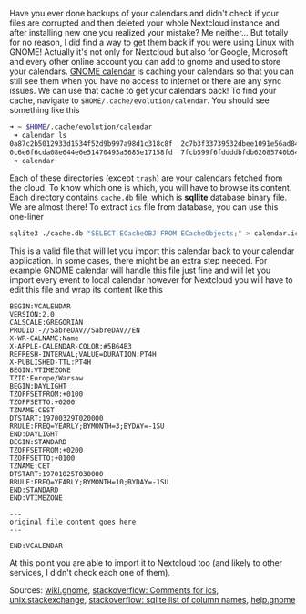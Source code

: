 Have you ever done backups of your calendars and didn't check if your files are corrupted and then deleted your whole Nextcloud instance and after installing new one you realized your mistake? Me neither... But totally for no reason, I did find a way to get them back if you were using Linux with GNOME! Actually it's not only for Nextcloud but also for Google, Microsoft and every other online account you can add to gnome and used to store your calendars.
[GNOME calendar](https://wiki.gnome.org/Apps/Calendar) is caching your calendars so that you can still see them when you have no access to internet or there are any sync issues. We can use that cache to get your calendars back!
To find your cache, navigate to `$HOME/.cache/evolution/calendar`. You should see something like this

```zsh
➜ ~ $HOME/.cache/evolution/calendar
 ➜ calendar ls
0a87c2b5012933d1534f52d9b997a98d1c318c8f  2c7b3f33739532dbee1091e56ad84be880cc070c  89b418dae31103ee82eea7214e84007a672411ad  9dbe695f4c07b7c5ef62b25930a28b133f33d21e
0c6e6f6cda08e644e6e51470493a5685e17158fd  7fcb599f6fddddbfdb62085740b544bfe1a070cc  9c8b72761f0b2d806b2188b34c05f41324892ca6  trash
 ➜ calendar
```

Each of these directories (except `trash`) are your calendars fetched from the cloud. To know which one is which, you will have to browse its content. Each directory contains `cache.db` file, which is **sqllite** database binary file. We are almost there! To extract `ics` file from database, you can use this one-liner

```sh
sqlite3 ./cache.db "SELECT ECacheOBJ FROM ECacheObjects;" > calendar.ics
```

This is a valid file that will let you import this calendar back to your calendar application. In some cases, there might be an extra step needed. For example GNOME calendar will handle this file just fine and will let you import every event to local calendar however for Nextcloud you will have to edit this file and wrap its content like this

```
BEGIN:VCALENDAR
VERSION:2.0
CALSCALE:GREGORIAN
PRODID:-//SabreDAV//SabreDAV//EN
X-WR-CALNAME:Name
X-APPLE-CALENDAR-COLOR:#5B64B3
REFRESH-INTERVAL;VALUE=DURATION:PT4H
X-PUBLISHED-TTL:PT4H
BEGIN:VTIMEZONE
TZID:Europe/Warsaw
BEGIN:DAYLIGHT
TZOFFSETFROM:+0100
TZOFFSETTO:+0200
TZNAME:CEST
DTSTART:19700329T020000
RRULE:FREQ=YEARLY;BYMONTH=3;BYDAY=-1SU
END:DAYLIGHT
BEGIN:STANDARD
TZOFFSETFROM:+0200
TZOFFSETTO:+0100
TZNAME:CET
DTSTART:19701025T030000
RRULE:FREQ=YEARLY;BYMONTH=10;BYDAY=-1SU
END:STANDARD
END:VTIMEZONE

---
original file content goes here
---

END:VCALENDAR
```

At this point you are able to import it to Nextcloud too (and likely to other services, I didn't check each one of them).

Sources: [wiki.gnome](https://wiki.gnome.org/Apps/Calendar), [stackoverflow: Comments for ics](https://stackoverflow.com/questions/13959916/is-there-a-comment-character-for-ical-files-ics), [unix.stackexchange](https://unix.stackexchange.com/questions/111608/how-to-redirect-sqlite3-output-to-a-file), [stackoverflow: sqlite list of column names](https://stackoverflow.com/questions/947215/how-to-get-a-list-of-column-names-on-sqlite3-database), [help.gnome](https://help.gnome.org/users/evolution/stable/data-storage.html.gl)
